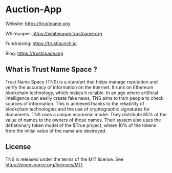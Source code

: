 # Auction-App

Website: https://trustname.org

Whitepaper: https://whitepaper.trustname.org

Fundraising: https://trustlaunch.io

Blog: https://trustspace.org

## What is Trust Name Space ?

Trust Name Space (TNS) is a standart that helps manage reputation and verify the accuracy of information on the Internet. It runs on Ethereum blockchain technology, which makes it reliable. In an age where artificial intelligence can easily create fake news, TNS aims to train people to check sources of information. This is achieved thanks to the reliability of blockchain technologies and the use of cryptographic signatures for documents. TNS uses a unique economic model. They distribute 85% of the value of names to the owners of those names. Their system also uses the deflationary token model of the $True project, where 10% of the tokens from the initial value of the name are destroyed.

## License
TNS is released under the terms of the MIT license. See https://opensource.org/licenses/MIT.
